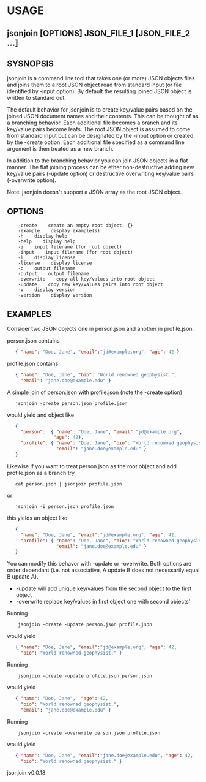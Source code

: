 
# USAGE

## jsonjoin [OPTIONS] JSON_FILE_1 [JSON_FILE_2 ...]

## SYSNOPSIS

jsonjoin is a command line tool that takes one (or more) JSON objects files
and joins them to a root JSON object read from standard input (or
file identified by -input option).  By default the resulting
joined JSON object is written to standard out.

The default behavior for jsonjoin is to create key/value pairs
based on the joined JSON document names and their contents.
This can be thought of as a branching behavior. Each additional
file becomes a branch and its key/value pairs become leafs.
The root JSON object is assumed to come from standard input
but can be designated by the -input option or created by the
-create option. Each additional file specified as a command line
argument is then treated as a new branch.

In addition to the branching behavior you can join JSON objects in a
flat manner.  The flat joining process can be ether non-destructive
adding new key/value pairs (-update option) or destructive
overwriting key/value pairs (-overwrite option).

Note: jsonjoin doesn't support a JSON array as the root JSON object.

## OPTIONS

```
    -create    create an empty root object, {}
    -example    display example(s)
    -h    display help
    -help    display help
    -i    input filename (for root object)
    -input    input filename (for root object)
    -l    display license
    -license    display license
    -o    output filename
    -output    output filename
    -overwrite    copy all key/values into root object
    -update    copy new key/values pairs into root object
    -v    display version
    -version    display version
```

## EXAMPLES

Consider two JSON objects one in person.json and another
in profile.json.

person.json contains

```json
   { "name": "Doe, Jane", "email":"jd@example.org", "age": 42 }
```

profile.json contains

```json
   { "name": "Doe, Jane", "bio": "World renowned geophysist.",
     "email": "jane.doe@example.edu" }
```

A simple join of person.json with profile.json (note the
-create option)

```shell
   jsonjoin -create person.json profile.json
```

would yield and object like

```json
   {
     "person":  { "name": "Doe, Jane", "email":"jd@example.org",
                 "age": 42},
     "profile": { "name": "Doe, Jane", "bio": "World renowned geophysist.",
                  "email": "jane.doe@example.edu" }
   }
```

Likewise if you want to treat person.json as the root object and add
profile.json as a branch try

```shell
   cat person.json | jsonjoin profile.json
```

or

```shell
   jsonjoin -i person.json profile.json
```

this yields an object like

```json
   {
     "name": "Doe, Jane", "email":"jd@example.org", "age": 42,
     "profile": { "name": "Doe, Jane", "bio": "World renowned geophysist.",
                  "email": "jane.doe@example.edu" }
   }
```

You can modify this behavor with -update or -overwrite. Both options are
order dependant (i.e. not associative, A update B does
not necessarily equal B update A).

+ -update will add unique key/values from the second object to the first object
+ -overwrite replace key/values in first object one with second objects'

Running

```shell
    jsonjoin -create -update person.json profile.json
```

would yield

```json
   { "name": "Doe, Jane", "email":"jd@example.org", "age": 42,
     "bio": "World renowned geophysist." }
```

Running

```shell
    jsonjoin -create -update profile.json person.json
```

would yield

```json
   { "name": "Doe, Jane",  "age": 42,
     "bio": "World renowned geophysist.",
     "email": "jane.doe@example.edu" }
```

Running

```shell
    jsonjoin -create -overwrite person.json profile.json
```

would yield

```json
   { "name": "Doe, Jane", "email":"jane.doe@example.edu", "age": 42,
     "bio": "World renowned geophysist." }
```

jsonjoin v0.0.18
